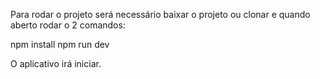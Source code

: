 Para rodar o projeto será necessário baixar o projeto ou clonar e quando aberto rodar o 2 comandos:

npm install
npm run dev

O aplicativo irá iniciar.
